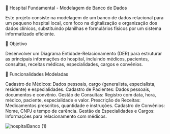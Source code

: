 🏥 Hospital Fundamental - Modelagem de Banco de Dados

Este projeto consiste na modelagem de um banco de dados relacional para um pequeno hospital local, com foco na digitalização e organização dos dados clínicos, substituindo planilhas e formulários físicos por um sistema informatizado eficiente.

🎯 Objetivo

Desenvolver um Diagrama Entidade-Relacionamento (DER) para estruturar as principais informações do hospital, incluindo médicos, pacientes, consultas, receitas médicas, especialidades, cargos e convênios.

📌 Funcionalidades Modeladas

Cadastro de Médicos: Dados pessoais, cargo (generalista, especialista, residente) e especialidades.
Cadastro de Pacientes: Dados pessoais, documentos e convênio.
Gestão de Consultas: Registro com data, hora, médico, paciente, especialidade e valor.
Prescrição de Receitas: Medicamentos prescritos, quantidade e instruções.
Cadastro de Convênios: Nome, CNPJ e tempo de carência.
Gestão de Especialidades e Cargos: Informações para relacionamento com médicos.


![hospitalBanco (1)](https://github.com/user-attachments/assets/bc864f15-852f-4c4b-bf2b-a25f01c7ec62)
